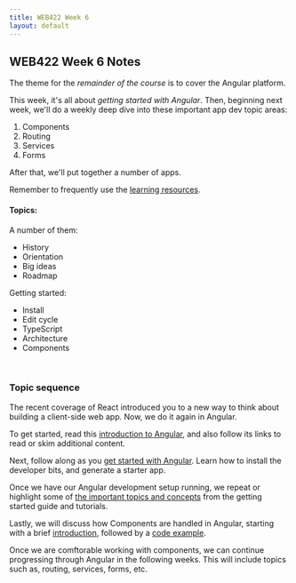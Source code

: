 ```yaml
---
title: WEB422 Week 6
layout: default
---
```


## WEB422 Week 6 Notes

The theme for the *remainder of the course* is to cover the Angular platform.  

This week, it's all about *getting started with Angular*. Then, beginning next week, we'll do a weekly deep dive into these important app dev topic areas:
1. Components
2. Routing
3. Services
4. Forms

After that, we'll put together a number of apps. 

Remember to frequently use the [learning resources](/resources).

#### Topics:

A number of them:
* History
* Orientation
* Big ideas
* Roadmap

Getting started:
* Install
* Edit cycle
* TypeScript
* Architecture
* Components

<br>

### Topic sequence

The recent coverage of React introduced you to a new way to think about building a client-side web app. Now, we do it again in Angular.  

To get started, read this [introduction to Angular](angular-intro), and also follow its links to read or skim additional content.

Next, follow along as you [get started with Angular](angular-get-started). Learn how to install the developer bits, and generate a starter app.

Once we have our Angular development setup running, we repeat or highlight some of [the important topics and concepts](angular-architecture) from the getting started guide and tutorials. 

Lastly, we will discuss how Components are handled in Angular, starting with a brief [introduction](angular-components-intro), followed by a [code example](angular-components-example).

Once we are comftorable working with components, we can continue progressing through Angular in the following weeks.  This will include topics such as, routing, services, forms, etc.

<br>
